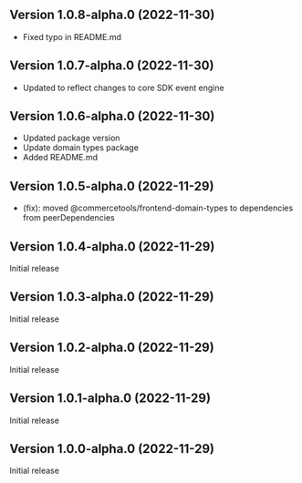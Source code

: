 
## Version 1.0.8-alpha.0 (2022-11-30)




* Fixed typo in README.md

## Version 1.0.7-alpha.0 (2022-11-30)





* Updated to reflect changes to core SDK event engine

## Version 1.0.6-alpha.0 (2022-11-30)



* Updated package version
* Update domain types package
* Added README.md

## Version 1.0.5-alpha.0 (2022-11-29)




* (fix): moved @commercetools/frontend-domain-types to dependencies from peerDependencies

## Version 1.0.4-alpha.0 (2022-11-29)

Initial release

## Version 1.0.3-alpha.0 (2022-11-29)

Initial release

## Version 1.0.2-alpha.0 (2022-11-29)

Initial release

## Version 1.0.1-alpha.0 (2022-11-29)

Initial release

## Version 1.0.0-alpha.0 (2022-11-29)

Initial release
